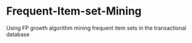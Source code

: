 # Frequent-Item-set-Mining
Using FP growth algorithm mining frequent item sets in the transactional  database
